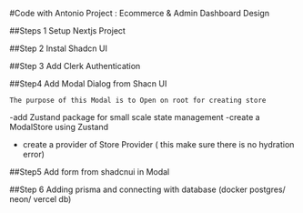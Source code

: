#Code with Antonio Project : Ecommerce & Admin Dashboard Design

##Steps 1
Setup Nextjs Project

##Step 2
Instal Shadcn UI

##Step 3
Add Clerk Authentication

##Step4
Add Modal Dialog from Shacn UI

`The purpose of this Modal is to Open on root for creating store`

-add Zustand package for small scale state management
-create a ModalStore using Zustand
- create a provider of Store Provider ( this make sure there is no hydration error)

##Step5
Add form from shadcnui in Modal

##Step 6
Adding prisma and connecting with database (docker postgres/ neon/ vercel db)


